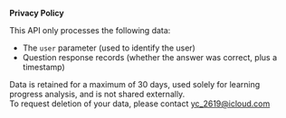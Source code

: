 **Privacy Policy**

This API only processes the following data:

* The `user` parameter (used to identify the user)
* Question response records (whether the answer was correct, plus a timestamp)

Data is retained for a maximum of 30 days, used solely for learning progress analysis, and is not shared externally.  
To request deletion of your data, please contact yc_2619@icloud.com
